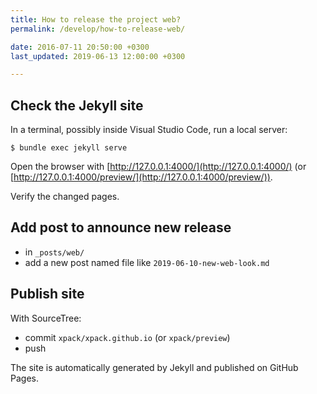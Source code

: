 ```yaml
---
title: How to release the project web?
permalink: /develop/how-to-release-web/

date: 2016-07-11 20:50:00 +0300
last_updated: 2019-06-13 12:00:00 +0300

---
```


## Check the Jekyll site

In a terminal, possibly inside Visual Studio Code, run a local server:

```console
$ bundle exec jekyll serve
```

Open the browser with [http://127.0.0.1:4000/](http://127.0.0.1:4000/) 
(or [http://127.0.0.1:4000/preview/](http://127.0.0.1:4000/preview/)).

Verify the changed pages.

## Add post to announce new release

- in `_posts/web/`
- add a new post named file like `2019-06-10-new-web-look.md`

## Publish site

With SourceTree:

- commit `xpack/xpack.github.io` (or `xpack/preview`)
- push

The site is automatically generated by Jekyll and published on GitHub Pages.

